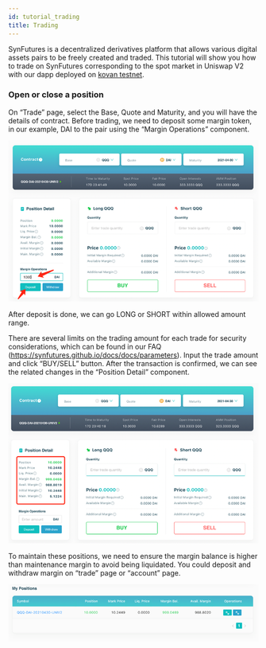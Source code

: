 ```yaml
---
id: tutorial_trading
title: Trading
---
```


SynFutures is a decentralized derivatives platform that allows various digital assets pairs to be freely created and traded. This tutorial will show you how to trade on SynFutures corresponding to the spot market in Uniswap V2 with our dapp deployed on [kovan testnet](https://kovan.synfutures.com).

### Open or close a position

On “Trade” page, select the Base, Quote and Maturity, and you will have the details of contract.
Before trading, we need to deposit some margin token, in our example, DAI to the pair using the “Margin Operations” component.

![img](../static/img/trade8.png)

After deposit is done, we can go LONG or SHORT within allowed amount range. 

There are several limits on the trading amount for each trade for security considerations, which can be found in our FAQ (https://synfutures.github.io/docs/docs/parameters). Input the trade amount and click “BUY/SELL” button. After the transaction is confirmed, we can see the related changes in the “Position Detail” component.

![img](../static/img/trade9.png)

To maintain these positions, we need to ensure the margin balance is higher than maintenance margin to avoid being liquidated. You could deposit and withdraw margin on “trade” page or “account” page.

![img](../static/img/trade10.png)